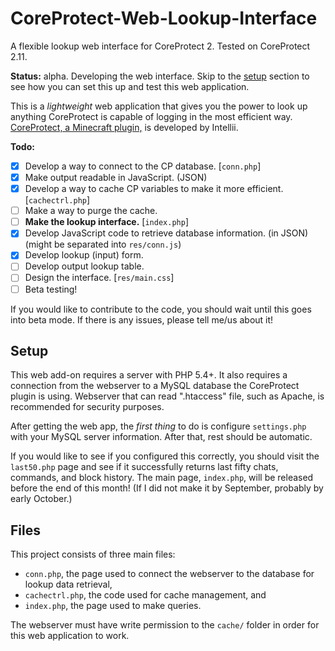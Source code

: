 # CoreProtect-Web-Lookup-Interface
A flexible lookup web interface for CoreProtect 2.
Tested on CoreProtect 2.11.

**Status:** alpha.  Developing the web interface.
Skip to the [setup](#setup) section to see how you can set this up and test this web application.

This is a _lightweight_ web application that gives you the power to look up anything CoreProtect is capable of logging in the most efficient way.  [CoreProtect, a Minecraft plugin,](http://dev.bukkit.org/bukkit-plugins/coreprotect/) is developed by Intellii.

**Todo:**
- [X] Develop a way to connect to the CP database. [`conn.php`]
 - [X] Make output readable in JavaScript. (JSON)
- [X] Develop a way to cache CP variables to make it more efficient. [`cachectrl.php`]
 - [ ] Make a way to purge the cache.
- [ ] **Make the lookup interface.** [`index.php`]
 - [X] Develop JavaScript code to retrieve database information. (in JSON) (might be separated into `res/conn.js`)
 - [X] Develop lookup (input) form.
 - [ ] Develop output lookup table.
- [ ] Design the interface. [`res/main.css`]
- [ ] Beta testing!

If you would like to contribute to the code, you should wait until this goes into beta mode.  If there is any issues, please tell me/us about it!

## Setup
This web add-on requires a server with PHP 5.4+.  It also requires a connection from the webserver to a MySQL database the CoreProtect plugin is using.  Webserver that can read ".htaccess" file, such as Apache, is recommended for security purposes.

After getting the web app, the *first thing* to do is configure `settings.php` with your MySQL server information.  After that, rest should be automatic.

If you would like to see if you configured this correctly, you should visit the `last50.php` page and see if it successfully returns last fifty chats, commands, and block history.  The main page, `index.php`, will be released before the end of this month! (If I did not make it by September, probably by early October.)

## Files
This project consists of three main files:
- `conn.php`, the page used to connect the webserver to the database for lookup data retrieval,
- `cachectrl.php`, the code used for cache management, and
- `index.php`, the page used to make queries.

The webserver must have write permission to the `cache/` folder in order for this web application to work.
